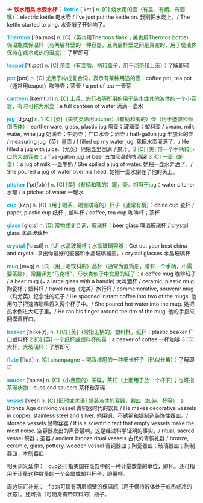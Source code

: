 ☀ <font color="red">**饮水用具 水壶水杯：**</font>
<font color="sky blue">**kettle**</font> ['ketl] 
<font color="rgb(227, 108, 9)">n. [C] 烧水用的壶（有盖、有柄、有壶嘴）：</font>electric kettle 电水壶 / I’ve just put the kettle on. 我刚把水烧上。/ The kettle started to sing. 水壶哨子开始响了。

<font color="sky blue">**Thermos**</font> ['θə:mɒs] 
<font color="rgb(227, 108, 9)">n. [C]（英也用Thermos flask；美也用Thermos bottle）保温瓶或保温杯（有两层杯壁的一种容器，且两层杯壁之间是真空的，用于使液体保持在或冷或热的温度）：</font>了解即可

<font color="sky blue">**teapot**</font> ['ti:pɒt] 
<font color="rgb(227, 108, 9)">n. [C] 茶壶（有壶嘴、柄和盖子，用于沏茶和上茶）：</font>了解即可

<font color="sky blue">**pot**</font> [pɒt] 
<font color="rgb(227, 108, 9)">n. [C] 尤用于构成复合词，表示有某种用途的壶：</font>coffee pot, tea pot（通常用teapot）咖啡壶；茶壶 / a pot of tea 一壶茶

<font color="sky blue">**canteen**</font> [kæn'ti:n] 
<font color="rgb(227, 108, 9)">n. [C] 士兵、旅行者等所用的用于装水或其他液体的一个小容器，有时可称为水壶：</font>a full canteen of water 满满一壶水
                     
<font color="sky blue">**jug**</font> [dʒʌg]
<font color="rgb(227, 108, 9)">n. 1 [C] [英]（美式英语用pitcher）（有柄和嘴的）壶（用于盛装和倾倒液体）：</font>earthenware, glass, plastic jug 陶壶；玻璃壶；塑料壶 / cream, milk, water, wine jug 奶油壶；牛奶壶；广口水壶；酒壶 / half-gallon jug 半加仑的壶 / measuring jug（英）量壶 / I filled up my water jug. 我把水壶灌满了。/ He filled a jug with juice.（尤英）他把壶里倒满了果汁。<font color="rgb(227, 108, 9)">2 [C] [美] 带一个手柄和小口的大圆容器：</font>a five-gallon jug of beer 五加仑装的啤酒罐 <font color="rgb(227, 108, 9)">3 [C] 一壶（的量）：</font>a jug of milk 一壶牛奶 / She spilled a jug of water. 她把一壶水弄洒了。/ She poured a jug of water over his head. 她把一壶水倒在了他的头上。

<font color="sky blue">**pitcher**</font> [ˈpɪtʃə(r)]
<font color="rgb(227, 108, 9)">n. [C] [美]（有柄和嘴的）罐，壶。相当于jug：</font>water pitcher 水罐 / a pitcher of water 一罐水

<font color="sky blue">**cup**</font> [kʌp] 
<font color="rgb(227, 108, 9)">n. [C]（用于喝茶、喝咖啡等的）杯子（通常有柄）：</font>china cup 瓷杯 / paper, plastic cup 纸杯；塑料杯 / coffee, tea cup 咖啡杯；茶杯

<font color="sky blue">**glass**</font> [ɡlɑːs] 
<font color="rgb(227, 108, 9)">n. [C] 常构成复合词，玻璃杯：</font>beer glass 啤酒玻璃杯 / crystal glass 水晶玻璃杯
           
<font color="sky blue">**crystal**</font> [ˈkrɪstl]
<font color="rgb(227, 108, 9)">n. [U] 水晶玻璃杯；水晶玻璃容器：</font>Get out your best china and crystal. 拿出你最好的瓷器和水晶玻璃器皿。/ crystal glasses 水晶玻璃杯
 
<font color="sky blue">**mug**</font> [mʌg]
<font color="rgb(227, 108, 9)">n. [C]（用于喝饮料的）高杯（通常为直筒形，带有一个手柄，不需要茶碟），常翻译为“马克杯”，形状类似于中文里的缸子：</font>a coffee mug 咖啡缸子 / a beer mug (= a large glass with a handle) 大啤酒杯 / ceramic, plastic mug 陶瓷杯；塑料杯 / travel mug（尤美）旅行杯 / commemorative, souvenir mug（均尤英）纪念性的缸子 / He spooned instant coffee into two of the mugs. 他用勺子把速溶咖啡舀入两个杯子中。/ She poured hot water into the mug. 她把热水倒进大缸子里。/ He ran his finger around the rim of the mug. 他的手指来回摸着杯口。

<font color="sky blue">**beaker**</font> [ˈbi:kə(r)]
<font color="rgb(227, 108, 9)">n. 1 [C] [英]（常指无柄的）塑料杯，纸杯：</font>plastic beaker 广口塑料杯 <font color="rgb(227, 108, 9)">2 [C] [英] 一个纸杯或塑料杯的量：</font>a beaker of coffee 一杯咖啡 <font color="rgb(227, 108, 9)">3 [C] 大杯，大玻璃杯：</font>了解即可

<font color="sky blue">**flute**</font> [flu:t]
<font color="rgb(227, 108, 9)">n. [C] champagne ~ 喝香槟用的一种细长杯子（形似长笛）：</font>了解即可

<font color="sky blue">**saucer**</font> ['sɔ:sə] 
<font color="rgb(227, 108, 9)">n. [C]（小且圆的）茶碟，茶托（上面用于放一个杯子）；也可指茶碟状物：</font>cups and saucers 茶杯和茶碟
           
<font color="sky blue">**vessel**</font> [ˈvesl]
<font color="rgb(227, 108, 9)">n. [C] [旧时或术语] 盛装液体的容器，器皿（如碗、杯等）：</font>a Bronze Age drinking vessel 青铜器时代的饮具 / He makes decorative vessels in copper, stainless steel and silver. 他用铜、不锈钢和银制造装饰性器皿。/ storage vessels 储物容器 / It is a scientific fact that empty vessels make the most noise. 空容器发出的声音最响，这是经过科学证明的事实。/ ritual, sacred vessel 祭器；圣器 / ancient bronze ritual vessels 古代的青铜礼器 / bronze, ceramic, glass, pottery, wooden vessel 青铜器皿；陶瓷器皿；玻璃器皿；陶制器皿；木制器皿

相关词义延伸：
· cup还可指美国在烹饪中的一种计量数量的单位，即杯。还可指用于计量这种数量的一个金属或塑料杯子，即量杯。

周边词汇补充：
· flask可指有两层瓶壁的保温瓶（用于保持液体处于或热或冷的状态）。还可指（可随身携带饮料的）瓶子。